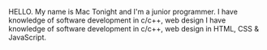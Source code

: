 HELLO. My name is Mac Tonight and I'm a junior programmer. I have knowledge of software development in c/c++, web design I have knowledge of software development in c/c++, web design in HTML, CSS & JavaScript. 